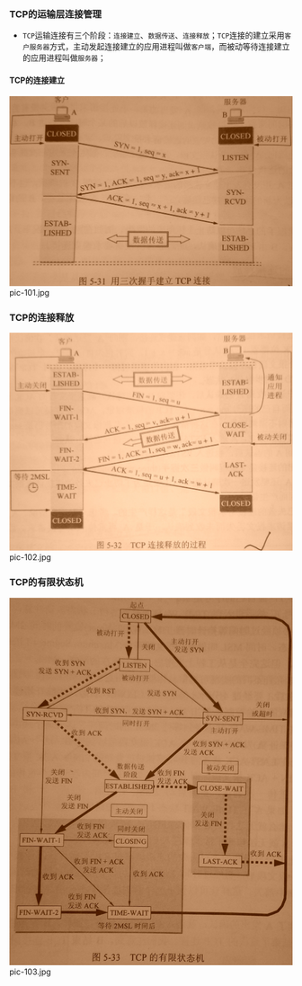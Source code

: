 ### TCP的运输层连接管理
+ `TCP`运输连接有三个阶段：`连接建立`、`数据传送`、`连接释放`；`TCP`连接的建立采用`客户服务器`方式，主动发起连接建立的应用进程叫做`客户端`，而被动等待连接建立的应用进程叫做`服务器`；
#### TCP的连接建立
![image](https://github.com/ningbaoqi/ComputerNetWork/blob/master/gif/pic-101.jpg)   pic-101.jpg
### TCP的连接释放
![image](https://github.com/ningbaoqi/ComputerNetWork/blob/master/gif/pic-102.jpg)   pic-102.jpg
### TCP的有限状态机
![image](https://github.com/ningbaoqi/ComputerNetWork/blob/master/gif/pic-103.jpg)   pic-103.jpg
